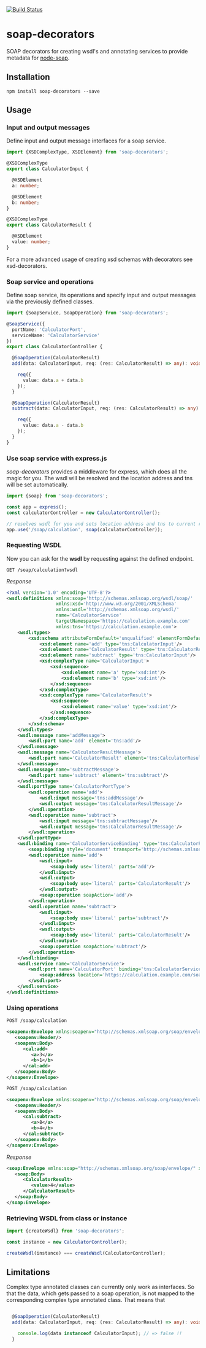 [![Build Status](https://travis-ci.org/RobinBuschmann/soap-typescript.png?branch=master)](https://travis-ci.org/RobinBuschmann/soap-typescript)

# soap-decorators
SOAP decorators for creating wsdl's and annotating services to provide metadata for [node-soap](https://github.com/vpulim/node-soap).

## Installation
```
npm install soap-decorators --save
```

## Usage

### Input and output messages
Define input and output message interfaces for a soap service.
```typescript
import {XSDComplexType, XSDElement} from 'soap-decorators';

@XSDComplexType
export class CalculatorInput {

  @XSDElement
  a: number;

  @XSDElement
  b: number;
}

@XSDComplexType
export class CalculatorResult {

  @XSDElement
  value: number;
}
```
For a more advanced usage of creating xsd schemas with decorators 
see xsd-decorators.

### Soap service and operations
Define soap service, its operations and specify input and output 
messages via the previously defined classes.
```typescript
import {SoapService, SoapOperation} from 'soap-decorators';

@SoapService({
  portName: 'CalculatorPort',
  serviceName: 'CalculatorService'
})
export class CalculatorController {

  @SoapOperation(CalculatorResult)
  add(data: CalculatorInput, req: (res: CalculatorResult) => any): void {

    req({
      value: data.a + data.b
    });
  }

  @SoapOperation(CalculatorResult)
  subtract(data: CalculatorInput, req: (res: CalculatorResult) => any): void {

    req({
      value: data.a - data.b
    });
  }
}
```

### Use soap service with express.js
*soap-decorators* provides a middleware for express, which does
all the magic for you. The wsdl will be resolved and the location 
address and tns will be set automatically.
```typescript
import {soap} from 'soap-decorators';

const app = express();
const calculatorController = new CalculatorController();

// resolves wsdl for you and sets location address and tns to current requested url
app.use('/soap/calculation', soap(calculatorController));
```

### Requesting WSDL
Now you can ask for the **wsdl** by requesting against the defined
endpoint.
```
GET /soap/calculation?wsdl
```
*Response*
```xml
<?xml version='1.0' encoding='UTF-8'?>
<wsdl:definitions xmlns:soap='http://schemas.xmlsoap.org/wsdl/soap/' 
                  xmlns:xsd='http://www.w3.org/2001/XMLSchema' 
                  xmlns:wsdl='http://schemas.xmlsoap.org/wsdl/' 
                  name='CalculatorService' 
                  targetNamespace='https://calculation.example.com'
                  xmlns:tns='https://calculation.example.com'>
    <wsdl:types>
        <xsd:schema attributeFormDefault='unqualified' elementFormDefault='unqualified' xmlns:xsd='http://www.w3.org/2001/XMLSchema' targetNamespace='https://calculation.example.com'>
            <xsd:element name='add' type='tns:CalculatorInput'/>
            <xsd:element name='CalculatorResult' type='tns:CalculatorResult'/>
            <xsd:element name='subtract' type='tns:CalculatorInput'/>
            <xsd:complexType name='CalculatorInput'>
                <xsd:sequence>
                    <xsd:element name='a' type='xsd:int'/>
                    <xsd:element name='b' type='xsd:int'/>
                </xsd:sequence>
            </xsd:complexType>
            <xsd:complexType name='CalculatorResult'>
                <xsd:sequence>
                    <xsd:element name='value' type='xsd:int'/>
                </xsd:sequence>
            </xsd:complexType>
        </xsd:schema>
    </wsdl:types>
    <wsdl:message name='addMessage'>
        <wsdl:part name='add' element='tns:add'/>
    </wsdl:message>
    <wsdl:message name='CalculatorResultMessage'>
        <wsdl:part name='CalculatorResult' element='tns:CalculatorResult'/>
    </wsdl:message>
    <wsdl:message name='subtractMessage'>
        <wsdl:part name='subtract' element='tns:subtract'/>
    </wsdl:message>
    <wsdl:portType name='CalculatorPortType'>
        <wsdl:operation name='add'>
            <wsdl:input message='tns:addMessage'/>
            <wsdl:output message='tns:CalculatorResultMessage'/>
        </wsdl:operation>
        <wsdl:operation name='subtract'>
            <wsdl:input message='tns:subtractMessage'/>
            <wsdl:output message='tns:CalculatorResultMessage'/>
        </wsdl:operation>
    </wsdl:portType>
    <wsdl:binding name='CalculatorServiceBinding' type='tns:CalculatorPortType'>
        <soap:binding style='document' transport='http://schemas.xmlsoap.org/soap/http'/>
        <wsdl:operation name='add'>
            <wsdl:input>
                <soap:body use='literal' parts='add'/>
            </wsdl:input>
            <wsdl:output>
                <soap:body use='literal' parts='CalculatorResult'/>
            </wsdl:output>
            <soap:operation soapAction='add'/>
        </wsdl:operation>
        <wsdl:operation name='subtract'>
            <wsdl:input>
                <soap:body use='literal' parts='subtract'/>
            </wsdl:input>
            <wsdl:output>
                <soap:body use='literal' parts='CalculatorResult'/>
            </wsdl:output>
            <soap:operation soapAction='subtract'/>
        </wsdl:operation>
    </wsdl:binding>
    <wsdl:service name='CalculatorService'>
        <wsdl:port name='CalculatorPort' binding='tns:CalculatorServiceBinding'>
            <soap:address location='https://calculation.example.com/soap/v1'/>
        </wsdl:port>
    </wsdl:service>
</wsdl:definitions>
```
### Using operations
```xml
POST /soap/calculation

<soapenv:Envelope xmlns:soapenv="http://schemas.xmlsoap.org/soap/envelope/" xmlns:cal="https://calculation.example.com">
   <soapenv:Header/>
   <soapenv:Body>
      <cal:add>
         <a>3</a>
         <b>1</b>
      </cal:add>
   </soapenv:Body>
</soapenv:Envelope>
```
```xml
POST /soap/calculation

<soapenv:Envelope xmlns:soapenv="http://schemas.xmlsoap.org/soap/envelope/" xmlns:cal="https://calculation.example.com">
   <soapenv:Header/>
   <soapenv:Body>
      <cal:subtract>
         <a>8</a>
         <b>4</b>
      </cal:subtract>
   </soapenv:Body>
</soapenv:Envelope>
```
*Response*
```xml
<soap:Envelope xmlns:soap="http://schemas.xmlsoap.org/soap/envelope/" xmlns:tns="http://localhost:3000/calculation">
   <soap:Body>
      <CalculatorResult>
         <value>4</value>
      </CalculatorResult>
   </soap:Body>
</soap:Envelope>
```
### Retrieving WSDL from class or instance
```typescript
import {createWsdl} from 'soap-decorators';

const instance = new CalculatorController();

createWsdl(instance) === createWsdl(CalculatorController);
```

## Limitations
Complex type annotated classes can currently only work as interfaces.
So that the data, which gets passed to a soap operation, is not mapped
to the corresponding complex type annotated class. That means that
```typescript

  @SoapOperation(CalculatorResult)
  add(data: CalculatorInput, req: (res: CalculatorResult) => any): void {

    console.log(data instanceof CalculatorInput); // => false !!
  }
```